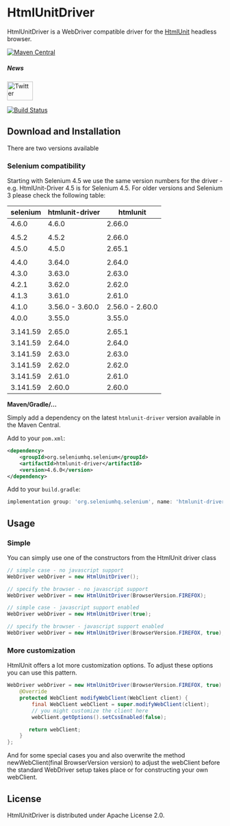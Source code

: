 # HtmlUnitDriver

HtmlUnitDriver is a WebDriver compatible driver for the [HtmlUnit](http://htmlunit.sourceforge.net/) headless browser.

[![Maven Central](https://maven-badges.herokuapp.com/maven-central/org.seleniumhq.selenium/htmlunit-driver/badge.svg)](https://maven-badges.herokuapp.com/maven-central/org.seleniumhq.selenium/htmlunit-driver)

##### News
[<img src="http://htmlunit.sourceforge.net/images/logos/twitter.png" alt="Twitter" height="44" width="60">](https://twitter.com/HtmlUnit)

[![Build Status](https://jenkins.wetator.org/buildStatus/icon?job=HtmlUnitDriver+-+Selenium+4)](https://jenkins.wetator.org/view/HtmlUnit%20Driver/job/HtmlUnitDriver%20-%20Selenium%204/)

## Download and Installation

There are two versions available

### Selenium compatibility

Starting with Selenium 4.5 we use the same version numbers for the driver - e.g. HtmlUnit-Driver 4.5
is for Selenium 4.5.
For older versions and Selenium 3 please check the following table:

| selenium | htmlunit-driver |    htmlunit     |
|----------|-----------------|-----------------|
|    4.6.0 |           4.6.0 |          2.66.0 |
|          |                 |                 |
|    4.5.2 |           4.5.2 |          2.66.0 |
|    4.5.0 |           4.5.0 |          2.65.1 |
|          |                 |                 |
|    4.4.0 |          3.64.0 |          2.64.0 |
|    4.3.0 |          3.63.0 |          2.63.0 |
|    4.2.1 |          3.62.0 |          2.62.0 |
|    4.1.3 |          3.61.0 |          2.61.0 |
|    4.1.0 | 3.56.0 - 3.60.0 | 2.56.0 - 2.60.0 |
|    4.0.0 |          3.55.0 |          3.55.0 |
|          |                 |                 |
| 3.141.59 |          2.65.0 |          2.65.1 |
| 3.141.59 |          2.64.0 |          2.64.0 |
| 3.141.59 |          2.63.0 |          2.63.0 |
| 3.141.59 |          2.62.0 |          2.62.0 |
| 3.141.59 |          2.61.0 |          2.61.0 |
| 3.141.59 |          2.60.0 |          2.60.0 |


**Maven/Gradle/...**

Simply add a dependency on the latest `htmlunit-driver` version available in the Maven Central.

Add to your `pom.xml`:

```xml
<dependency>
    <groupId>org.seleniumhq.selenium</groupId>
    <artifactId>htmlunit-driver</artifactId>
    <version>4.6.0</version>
</dependency>
```

Add to your `build.gradle`:

```groovy
implementation group: 'org.seleniumhq.selenium', name: 'htmlunit-driver', version: '4.6.0'
```


## Usage

### Simple

You can simply use one of the constructors from the HtmlUnit driver class

```java
// simple case - no javascript support
WebDriver webDriver = new HtmlUnitDriver();
```

```java
// specify the browser - no javascript support
WebDriver webDriver = new HtmlUnitDriver(BrowserVersion.FIREFOX);
```

```java
// simple case - javascript support enabled
WebDriver webDriver = new HtmlUnitDriver(true);
```

```java
// specify the browser - javascript support enabled
WebDriver webDriver = new HtmlUnitDriver(BrowserVersion.FIREFOX, true);
```


### More customization

HtmlUnit offers a lot more customization options. To adjust these options you can use this pattern.

```java
WebDriver webDriver = new HtmlUnitDriver(BrowserVersion.FIREFOX, true) {
    @Override
    protected WebClient modifyWebClient(WebClient client) {
        final WebClient webClient = super.modifyWebClient(client);
        // you might customize the client here
        webClient.getOptions().setCssEnabled(false);

       return webClient;
    }
};
```

And for some special cases you and also overwrite the method newWebClient(final BrowserVersion version) to
adjust the webClient before the standard WebDriver setup takes place or for constructing your
own webClient.


## License

HtmlUnitDriver is distributed under Apache License 2.0.
